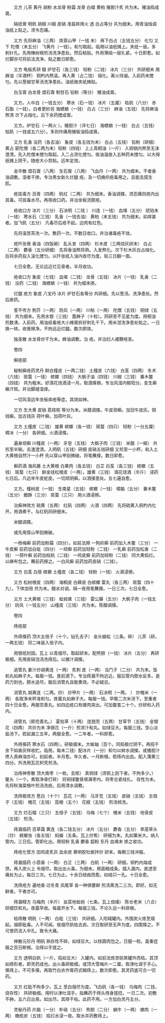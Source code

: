 <!-- { "loadSidebar": true } -->
　　又方 儿茶 黄丹 胡粉 水龙骨 粉霜 龙骨 白蜡 黄柏 猪胆汁炙 共为末。猪油捣成膏。

　　隔纸膏 明矾 胡椒 川椒 皮硝 准盐砖用火 透 白占等分 共为细末。用青油烛调油纸上贴之。须令忍痛。

　　又方 先将麻油（三两） 炼穿山甲（一钱 末） 再下白占（五钱五分） 化匀 又下 陀僧（末五分） 飞黄丹（一钱）。和匀取起。临用以油纸摊上。夹纸一层。多刺针孔。先用楝树根煎汤洗净患处。然后粘贴。外用薄绢一层扎紧。十日即愈。如烂脚亦可将前法洗净。贴之数日即愈。

　　又方 龟板炙研 醋 炉甘石（各三钱） 轻粉（二钱） 冰片（三分） 共研细末 用麻油（半酒杯） 铜杓内熬滚。再入黄（占二钱） 熔化。离火待凝。入前药末搅匀。先以葱椒甘草汤洗净患处。油纸做夹纸摊贴。

　　白玉膏 白龙骨 煨石膏 制甘石 铅粉（等分） 猪油成膏。

　　又方。人中白（一钱五分） 寒水（石一钱） 冰片（五厘） 枯矾（八分） 赤石脂（一钱）。白者更妙另 海螵蛸（一钱） 白占（三分） 麻油（五钱） 先将麻油熬清 次下占熔化。后下余药搅成膏。

　　又方。炉甘石（一两火 ）。猪胆汁（淬七日） 海螵蛸（一钱） 白占（五钱） 枯矾（一钱或五六分）。多则作痛用猪板油捣成膏。

　　又方 乳香 没药（各去油） 象皮（各五钱为末） 白占（五钱） 铅粉（研细） 黄占 密陀僧（各二两为末）轻粉（四钱） 上上真桐油（一斤） 入铜锅内熬至无沫澄清。先入陀僧末搅匀取起。入二占浓化搅匀。俟油温放入五种药末搅匀。以大绵纸摊上阴干。随疮大小剪贴。远年定效。

　　金华散 煨石膏（八两） 生石膏（八两） 飞血丹（一两） 共为细末。干者香油调敷。湿者干掺。专治男女新久烂腿 疮。及一切痈疖疮毒用之。且能去腐生肌。

　　疮拔毒方 沥青（四两） 矾红（二两） 共为细末。香油调搽。须忍痛则疮内出其毒。可拔毒水尽。再用收口药。并治坐板流脓疮。

　　疮收口方 冰片（三分） 石决明（二钱 ） 川连（一钱） 血竭（五分） 琥珀末（一钱） 寒水石（三钱） 乳香（一钱去油） 黄柏（末五钱） 共为细末。如痒甚者。加飞矾（五分） 凡毒尽后疮不起。边肉有红色。

　　先将温苦茶洗一次。敷药一次。不数日收口。并治诸毒疮不敛。

　　疮阡张膏 香油（四饭碗） 乱头发（四两） 杉木皮（三两烧灰研末） 白占（二两） 麝香（五分研细） 先将香油熬将熟。入发熬化。次下杉木灰白占熔化。后将余药投入滚化搅匀。以阡张纸入油内收尽为度。贴三日翻一面。

　　七日全愈。无论远近烂见骨者。半月收功。

　　疮收口方 象皮（七钱） 血竭（二钱） 龙骨（五钱） 冰片（一钱） 乳香（二钱） 没药（二钱） 海螵蛸（一钱） 共为细末掺。

　　烂腿 疮方 象皮 八宝丹 冰片 炉甘石各等分 共研细。先以葱汤。洗净患处。然后掺药。

　　誓不传方 荆芥（一两） 防风（一两） 川柏（一两） 陀僧（五钱） 铜绿（五钱） 共为细末。先用水银（三钱） 蓖麻子（十粒）。同研至不见星为度。用桐油煎数沸。入前药。用油纸看疮大小摊膏折好刺孔千下。用米泔洗净患处贴之。一日换一转。收膏擦净。不拘远近烂腿。数次即效。

　　独圣散 水龙骨炒干为末。麻油调敷。治 疮。并治妇人裙鞭疮恙。

　　卷四

　　癣疮部

　　秘制癣疮药灵丹 鲜白槿皮（一两二钱） 土槿皮（六钱） 白芨（四两） 冬术（六钱） 斑蝥（一钱） 槟榔（四钱） 大枫子油（四钱） 川椒（三钱） 番木鳖（四钱） 共为粗末。好滴花烧酒浸一月。取酒搽擦。专治风湿内郁阳分。变生癣癞汗斑。并治脚缝湿痒。

　　一切风湿远年坐板痒疮等症。其效如神。

　　又方 生大黄 皮硝 荔枝核 等分为末。米醋调搽。牛皮顽癣。加旧牛皮灰。铜钱癣。加古钱灰 荷叶癣。加荷叶灰。

　　又方 土槿皮（二钱） 雄黄 槟榔（各一钱） 斑蝥（四只） 轻粉（一分五厘） 樟冰（一分） 各研细。火酒浸搽。

　　遍身顽癣 川槿皮（一两） 牙皂（五钱） 大枫子肉（三钱） 米醋（一碗） 共煎至半碗。去渣澄清。入明矾（五钱）研细 皮硝五钱研细 又煎至一小杯。和入土大黄根自然汁一小杯 先以穿山甲刮微破。将笔蘸搽。数日即愈。

　　癣药酒 海风藤 土大黄根 白果肉（各五钱） 白芷 白芨（各三钱） 槟榔（五钱） 斑蝥（七只） 鲜金钱松根皮（一两）。雄黄（三钱） 滴花烧酒（半斤） 浸药七日后。凡远年牛皮蛇皮。一切顽阴癣。以酒搽患处。五七遍自愈。

　　又方。槿树皮（一钱） 生南星（五钱） 槟榔（一钱） 樟脑（五分） 番木鳖（五分） 蟾酥（三分） 斑蝥（三只） 用火酒浸擦。

　　治癣神效方 硫黄（五两） 红矾（四两） 火酒（四两） 先将硫黄入铜杓内化开。用酒煮干。与红矾同研细末。

　　米醋调搽。

　　或先用穿山甲刮微破。

　　一杨梅癣 前药加粉霜（四分）。如前法擦 一狗疥癣 前药加入木鳖（三分） 一牛皮癣 前药加白砒（四分） 一顽癣 前药加轻粉（二钱） 一乳癣 前药加松香（二钱） 一荷叶癣 前药加枯矾（二钱） 一鸡皮癣 前药加轻粉（二钱） 同大黄捣烂。以麻布包之。蘸前药擦之。一白风癣 前药加药皮硝（二钱）。

　　又方 白芨 白蔹 槟榔 土槿皮（各二钱） 轻粉（一钱） 火酒浸擦。

　　又方 松树根皮（四两） 海桐皮 白藓皮 白槟榔 雷丸（各三两） 斑蝥（四十九）。下体加倍 共为末。醋水对调。隔一夜用笔蘸搽。一日三次。七日全愈。

　　又方 土大黄根（三钱） 蚯蚓粪（三钱） 雷公藤（五分） 大枫子肉（一钱五分） 防风（一钱五分） 山槿皮（三钱） 共为末。陈醋调搽。

　　卷四

　　痔疮部

　　外痔搽药 顶大五倍子（十个。钻孔去子） 金头蜈蚣（三条。碎） 儿茶（研。一两五钱） 将二味装入倍子内。

　　用银纸封固。瓦上 以青烟尽。取起研末。配熊胆（一钱） 冰片（五分） 再研极细。先用皮硝泡汤洗痔后。以猪汁调搽。

　　追管丸 姜汁炒胡黄连（一两） 炙刺 皮（一两） 当门子（二分） 共为末。饭和丸如麻子大。每服一钱。食前酒下。专治痔漏不拘远近。服后管内脓水反多。是药力到也。脓水追尽。服后消管丸自能奏效。不必疑忌。

　　消管丸 胡黄连（二两。炒） 炒甲片（一两） 石决明（一两。 ） 炒槐米（一两） 各取净末秤准和匀。炼蜜丸如麻子大。每服一钱。早晚二次米汤下。至重者四十日全愈。再服完善丸。如四边疮口有硬肉突出。可加蚕茧二十个。炒研和入药内。

　　闭管丸（即完善丸。） 夏枯草（十两） 连翘壳（五两） 甘草节（五钱） 金银花（四两） 共炒为末 净银花（一斤）煎浓汁和丸。如绿豆大。每服三钱。空心淡盐汤下。若起漏三五年。两服全愈。一二年者。一料即愈。

　　外痔搽药 寒水石（四两）。研极细末。大蜒蚰（百个。同捣极烂阴干。再捣千余下如香灰样收贮。临用。每末二钱）配冰片（一分）和匀以蚌水调搽。或猪胆汁搀入真麻油亦可。初起者。半月愈。年久者。一月断根。若痔内出血。配入蒲黄三四分。外洗用瓦花枳壳煎汤。

　　治痔神枣散 顶大南枣（一枚。去核） 真铜绿（须铜上刮下者。不拘多少。） 鳖头（一个。煮取净骨打碎） 将铜绿鳖骨填满枣内。将枣合紧线扎。 存性为末。先将秋海棠根叶煎汤洗疮。后用清水调敷。

　　洗痔极效方 葱白（十个） 瓦花（一两） 马牙苋（五钱） 皮硝（五钱） 五倍子（五钱） 槐花（五钱） 茄根（五个） 花椒（五钱） 煎汤频洗。

　　又方 烂石榴（三只） 五倍子（五钱） 乌梅（七个） 槐米（五钱） 地骨皮（五钱） 煎汤。

　　痔漏插药 百草霜 黄连（各二钱五分） 冰片（五分） 麝香（五分） 旱莲草头（炒） 蜣螂虫（各五钱） 蚂蝗（五条。瓦上炒焦） 研细为末。丸如粟米大。纳入管内。三日后。管即化出。用轻粉 乳香 麝香 韶粉 东丹 血竭末 掺之收功。

　　痔疮化管方 田鸡皮炙灰 血余炭 黄明胶牡蛎拌炒 研末。每朝三钱冲服。

　　痔漏插药 小茴香（一两） 白芷（三两） 白矾（一两） 研细。铜杓内熔成饼。再入炭火上 令烟尽。取出出火毒。为细末。用面糊成条。插入漏内。直透至痛处为止。每日三次。七日为止。十余日结痂而愈。如结只一孔。十日全愈。

　　洗痔疮方 遍地香 过冬青 凤尾草 各一种俱要鲜 煎汤熏洗二三次。即好。如无鲜者。干者亦可。

　　痔漏精方 乌梅肉（半斤） 韭菜地蚯蚓（七条。瓦上焙燥） 陈仓老米（八合） 研细饮和丸。夜露早收。每晨开水下。每服三钱。不论久远一料除根。

　　枯痔散 明矾（一两） 白砒（三钱） 共研细。入阳城罐内。外围炭火炼至烟起。烟即砒毒。人不可闻。俟烟尽矾枯去炭。次日取研至无声为度。四围搽之。不可使药流入中孔。致令大痛。

　　神散元珍丹 明矾 熟存性不碎。如绿豆大。以桂圆肉包之。日服一粒。虽重症服之百日断根。治痔以手搓之。

　　又方 透明白矾（一斤。捣如豆大） 入罐内。如前法炼至矾笑罐外而枯。其顶如痔形者。即灵药成也。出火毒研极细。或顶大雪梅片一二厘。取津吐调于手心。搽痔上。不可多搽。再取竹白衣作膏药式糊痔上。数次即愈。其灵药底可合一切药。

　　又方 红砒不拘多少。瓦上 至白烟尽为度。飞白矾（各一钱） 乌梅肉（二钱，烧存性） 共研极细。用时以津吐湿手。指蘸药于痔头痔身搓捻。一日二次。初敷不肿。五六日出臭。如出尽。其痔干枯。此药不用。一方加白灵丹五分。

　　灵秘丹药 片脑（一分） 朴硝（五分） 熊胆（二分） 蜗牛（一两） 螺肉（一两） 橄榄炭（五钱） 捣烂水浸一夜。取水并药敷痔上。

